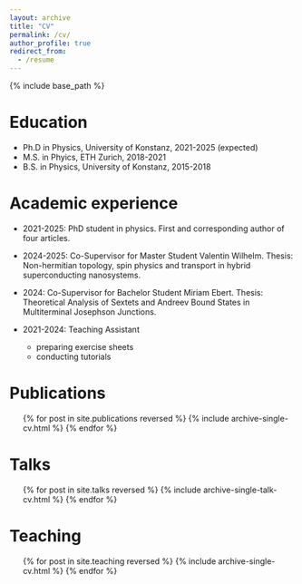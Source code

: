 ```yaml
---
layout: archive
title: "CV"
permalink: /cv/
author_profile: true
redirect_from:
  - /resume
---
```


{% include base_path %}

Education
======
* Ph.D in Physics, University of Konstanz, 2021-2025 (expected)
* M.S. in Phyics, ETH Zurich, 2018-2021
* B.S. in Physics, University of Konstanz, 2015-2018

Academic experience
======
* 2021-2025: PhD student in physics. First and corresponding author of four articles.

* 2024-2025: Co-Supervisor for Master Student Valentin Wilhelm. Thesis: Non-hermitian topology, spin physics and transport in hybrid superconducting nanosystems.
  
* 2024: Co-Supervisor for Bachelor Student Miriam Ebert. Thesis: Theoretical Analysis of Sextets and Andreev Bound States in Multiterminal Josephson Junctions.

* 2021-2024: Teaching Assistant
  * preparing exercise sheets
  * conducting tutorials

Publications
======
  <ul>{% for post in site.publications reversed %}
    {% include archive-single-cv.html %}
  {% endfor %}</ul>
  
Talks
======
  <ul>{% for post in site.talks reversed %}
    {% include archive-single-talk-cv.html  %}
  {% endfor %}</ul>
  
Teaching
======
  <ul>{% for post in site.teaching reversed %}
    {% include archive-single-cv.html %}
  {% endfor %}</ul>
  
